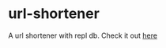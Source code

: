 # url-shortener
A url shortener with repl db. Check it out [here](https://short.epicgamer007.repl.co)

